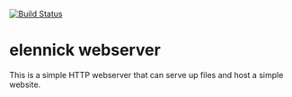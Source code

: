 [![Build Status](https://travis-ci.org/elennick/webserver.svg?branch=master)](https://travis-ci.org/elennick/webserver)

# elennick webserver

This is a simple HTTP webserver that can serve up files and host a simple website.
